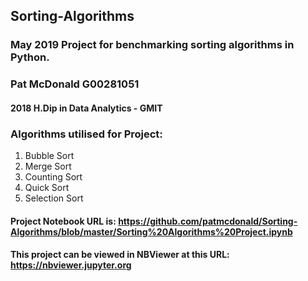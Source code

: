 ## Sorting-Algorithms
### May 2019 Project for benchmarking sorting algorithms in Python.

### Pat McDonald G00281051
#### 2018 H.Dip in Data Analytics - GMIT 

### Algorithms utilised for Project:

1. Bubble Sort
2. Merge Sort
3. Counting Sort
4. Quick Sort
5. Selection Sort

#### Project Notebook URL is: https://github.com/patmcdonald/Sorting-Algorithms/blob/master/Sorting%20Algorithms%20Project.ipynb

#### This project can be viewed in NBViewer at this URL: https://nbviewer.jupyter.org


